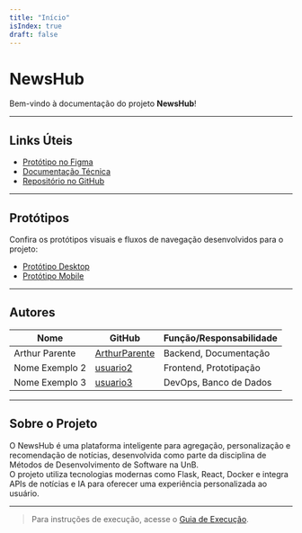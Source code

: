 ```yaml
---
title: "Início"
isIndex: true
draft: false
---
```


# NewsHub

Bem-vindo à documentação do projeto **NewsHub**!

---

## Links Úteis

- [Protótipo no Figma](https://www.figma.com/file/EXEMPLO/NewsHub-Prototipo)  
- [Documentação Técnica](./guia/)
- [Repositório no GitHub](https://github.com/unb-mds/NewsHub)

---

## Protótipos

Confira os protótipos visuais e fluxos de navegação desenvolvidos para o projeto:

- [Protótipo Desktop](https://www.figma.com/file/EXEMPLO/NewsHub-Desktop)
- [Protótipo Mobile](https://www.figma.com/file/EXEMPLO/NewsHub-Mobile)

---

## Autores

| Nome                | GitHub                      | Função/Responsabilidade     |
|---------------------|-----------------------------|-----------------------------|
| Arthur Parente      | [ArthurParente](https://github.com/ArthurParente) | Backend, Documentação        |
| Nome Exemplo 2      | [usuario2](https://github.com/usuario2)           | Frontend, Prototipação       |
| Nome Exemplo 3      | [usuario3](https://github.com/usuario3)           | DevOps, Banco de Dados       |

---

## Sobre o Projeto

O NewsHub é uma plataforma inteligente para agregação, personalização e recomendação de notícias, desenvolvida como parte da disciplina de Métodos de Desenvolvimento de Software na UnB.  
O projeto utiliza tecnologias modernas como Flask, React, Docker e integra APIs de notícias e IA para oferecer uma experiência personalizada ao usuário.

---

> Para instruções de execução, acesse o [Guia de Execução](./guia/).
